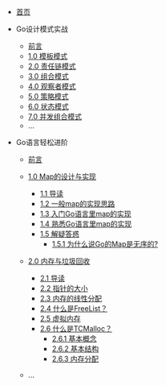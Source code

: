 * [首页](/)
* Go设计模式实战

  * [前言](patterns/)
  * [1.0 模板模式](patterns/template)
  * [2.0 责任链模式](patterns/responsiblity)
  * [3.0 组合模式](patterns/component)
  * [4.0 观察者模式](patterns/observor)
  * [5.0 策略模式](patterns/strategy)
  * [6.0 状态模式](patterns/state)
  * [7.0 并发组合模式](patterns/concurrency-component)
  * ...

* Go语言轻松进阶
  * [前言](kernal/)
  * [1.0 Map的设计与实现](kernal/map)
    * [1.1 导读](kernal/map?id=导读)
    * [1.2 一般map的实现思路](/kernal/map?id=一般map的实现思路)
    * [1.3 入门Go语言里map的实现](/kernal/map?id=go语言里map的实现思路入门程度)
    * [1.4 熟悉Go语言里map的实现](/kernal/map?id=go语言里map的实现思路熟悉程度)
    * [1.5 解疑答惑]()
      * [1.5.1 为什么说Go的Map是无序的?](/kernal/map-range)
      <!-- * [1.5.2 为什么读不到key时没有Panic?]() -->
      <!-- * [1.5.3 为什么并发写操作会Panic?]() -->

  * [2.0 内存与垃圾回收](kernal/memory)
    * [2.1 导读](kernal/memory?id=导读)
    * [2.2 指针的大小](kernal/memory-pointer)
    * [2.3 内存的线性分配](kernal/tcmalloc?id=内存的线性分配)
    * [2.4 什么是FreeList？](kernal/tcmalloc?id=什么是freelist？)
    * [2.5 虚拟内存](kernal/tcmalloc?id=虚拟内存)
    * [2.6 什么是TCMalloc？](kernal/tcmalloc?id=什么是tcmalloc？)
      * [2.6.1 基本概念](kernal/tcmalloc?id=TCMalloc中的五个基本概念)
      * [2.6.2 基本结构](kernal/tcmalloc?id=解密Tcmalloc的基本结构)
      * [2.6.3 内存分配](kernal/tcmalloc?id=解密Tcmalloc的内存分配过程)
    
    <!-- * [2.7 内存管理]()
          * [2.7.1 设计与实现]()
          * [2.7.2 栈内存]()
          * [2.7.3 堆内存]()
        * [2.8 垃圾回收]()
      * [3.0 Channel的设计与实现]()
      * [4.0 Goroutine的调度]() -->
      
  * ...
